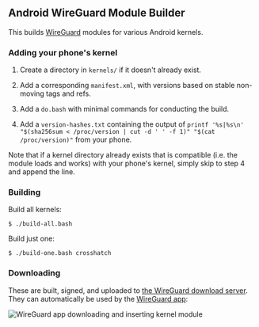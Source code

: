 ## Android WireGuard Module Builder

This builds [WireGuard](https://www.wireguard.com/) modules for various Android kernels.

### Adding your phone's kernel

1. Create a directory in `kernels/` if it doesn't already exist.

2. Add a corresponding `manifest.xml`, with versions based on stable non-moving tags and refs.

3. Add a `do.bash` with minimal commands for conducting the build.

4. Add a `version-hashes.txt` containing the output of `printf '%s|%s\n' "$(sha256sum < /proc/version | cut -d ' ' -f 1)" "$(cat /proc/version)"` from your phone.

Note that if a kernel directory already exists that is compatible (i.e. the module loads and works) with your phone's kernel, simply skip to step 4 and append the line.

### Building

Build all kernels:

```
$ ./build-all.bash
```

Build just one:

```
$ ./build-one.bash crosshatch
```

### Downloading

These are built, signed, and uploaded to [the WireGuard download server](https://download.wireguard.com/android-module/). They can automatically be used by the [WireGuard app](https://play.google.com/store/apps/details?id=com.wireguard.android):

![WireGuard app downloading and inserting kernel module](https://data.zx2c4.com/wireguard-android-download-kernel-module.gif)
